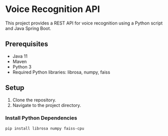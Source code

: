 # Voice Recognition API

This project provides a REST API for voice recognition using a Python script and Java Spring Boot.

## Prerequisites

- Java 11
- Maven
- Python 3
- Required Python libraries: librosa, numpy, faiss

## Setup

1. Clone the repository.
2. Navigate to the project directory.

### Install Python Dependencies

```sh
pip install librosa numpy faiss-cpu
